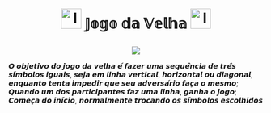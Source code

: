 # <p align='center'><img src="https://i.gifer.com/origin/7c/7c145ab9ffe62056d4eab27d7f940600_w200.gif" alt="Image" height="40" width="40" > 𝕁𝕠𝕘𝕠 𝕕𝕒 𝕍𝕖𝕝𝕙𝕒 <img src="https://i.gifer.com/origin/d5/d5b9ae79f5254caaf0fdcf2affcec5b0_w200.gif" alt="Image" height="40" width="40" >
<p align='center'>

<img src="https://c.tenor.com/ksUZOe6LgkcAAAAd/jogo-da-velha-adriano-corno-lixo.gif" align=”center” >

𝙊 𝙤𝙗𝙟𝙚𝙩𝙞𝙫𝙤 𝙙𝙤 𝙟𝙤𝙜𝙤 𝙙𝙖 𝙫𝙚𝙡𝙝𝙖 𝙚́ 𝙛𝙖𝙯𝙚𝙧 𝙪𝙢𝙖 𝙨𝙚𝙦𝙪𝙚̂𝙣𝙘𝙞𝙖 𝙙𝙚 𝙩𝙧𝙚̂𝙨 𝙨𝙞́𝙢𝙗𝙤𝙡𝙤𝙨 𝙞𝙜𝙪𝙖𝙞𝙨, 𝙨𝙚𝙟𝙖 𝙚𝙢 𝙡𝙞𝙣𝙝𝙖 𝙫𝙚𝙧𝙩𝙞𝙘𝙖𝙡, 𝙝𝙤𝙧𝙞𝙯𝙤𝙣𝙩𝙖𝙡 𝙤𝙪 𝙙𝙞𝙖𝙜𝙤𝙣𝙖𝙡, 𝙚𝙣𝙦𝙪𝙖𝙣𝙩𝙤 𝙩𝙚𝙣𝙩𝙖 𝙞𝙢𝙥𝙚𝙙𝙞𝙧 𝙦𝙪𝙚 𝙨𝙚𝙪 𝙖𝙙𝙫𝙚𝙧𝙨𝙖́𝙧𝙞𝙤 𝙛𝙖𝙘̧𝙖 𝙤 𝙢𝙚𝙨𝙢𝙤; 𝙌𝙪𝙖𝙣𝙙𝙤 𝙪𝙢 𝙙𝙤𝙨 𝙥𝙖𝙧𝙩𝙞𝙘𝙞𝙥𝙖𝙣𝙩𝙚𝙨 𝙛𝙖𝙯 𝙪𝙢𝙖 𝙡𝙞𝙣𝙝𝙖, 𝙜𝙖𝙣𝙝𝙖 𝙤 𝙟𝙤𝙜𝙤; 𝘾𝙤𝙢𝙚𝙘̧𝙖 𝙙𝙤 𝙞𝙣𝙞́𝙘𝙞𝙤, 𝙣𝙤𝙧𝙢𝙖𝙡𝙢𝙚𝙣𝙩𝙚 𝙩𝙧𝙤𝙘𝙖𝙣𝙙𝙤 𝙤𝙨 𝙨𝙞́𝙢𝙗𝙤𝙡𝙤𝙨 𝙚𝙨𝙘𝙤𝙡𝙝𝙞𝙙𝙤𝙨
